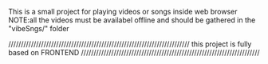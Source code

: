 This is a small project for playing videos or songs inside web browser 
NOTE:all the videos must be availabel offline and should be gathered in the "vibeSngs/" folder

////////////////////////////////////////////////////////////////////////
this project is fully based on FRONTEND
///////////////////////////////////////////////////////////////////////
